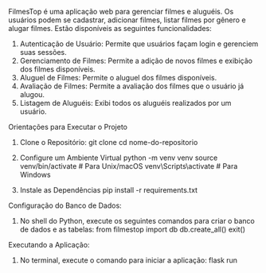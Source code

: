 FilmesTop é uma aplicação web para gerenciar filmes e aluguéis. Os usuários podem se cadastrar, adicionar filmes, listar filmes por gênero e alugar filmes. Estão disponíveis
as seguintes funcionalidades:
1. Autenticação de Usuário: Permite que usuários façam login e gerenciem suas sessões.
2. Gerenciamento de Filmes: Permite a adição de novos filmes e exibição dos filmes disponíveis.
3. Aluguel de Filmes: Permite o aluguel dos filmes disponíveis.
4. Avaliação de Filmes: Permite a avaliação dos filmes que o usuário já alugou.
5. Listagem de Aluguéis: Exibi todos os aluguéis realizados por um usuário.

Orientações para Executar o Projeto
1. Clone o Repositório:
  git clone <url-do-repositorio>
  cd nome-do-repositorio

2. Configure um Ambiente Virtual
  python -m venv venv
  source venv/bin/activate  # Para Unix/macOS
  venv\Scripts\activate     # Para Windows

3. Instale as Dependências
   pip install -r requirements.txt

Configuração do Banco de Dados:
1. No shell do Python, execute os seguintes comandos para criar o banco de dados e as tabelas:
  from filmestop import db
  db.create_all()
  exit()

Executando a Aplicação:
1. No terminal, execute o comando para iniciar a aplicação:
   flask run

